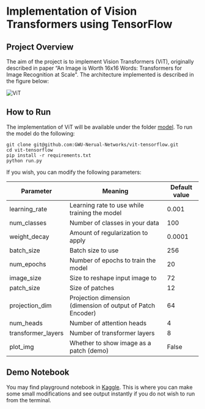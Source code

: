 # Implementation of Vision Transformers using TensorFlow

## Project Overview
The aim of the project is to implement Vision Transformers (ViT), originally described in paper “An Image is Worth 16x16 Words: Transformers for Image Recognition at Scale". The architecture implemented is described in the figure below:

![ViT](https://production-media.paperswithcode.com/methods/Screen_Shot_2021-01-26_at_9.43.31_PM_uI4jjMq.png)

## How to Run

The implementation of ViT will be available under the folder [model](https://github.com/GWU-Nerual-Networks/vit-tensorflow/tree/main/model). To run the model do the following:

```console
git clone git@github.com:GWU-Nerual-Networks/vit-tensorflow.git
cd vit-tensorflow
pip install -r requirements.txt
python run.py
```

If you wish, you can modify the following parameters:

| Parameter      | Meaning       | Default value       |
| -------------- | ------------- | ------------- |
| learning_rate  | Learning rate to use while training the model  | 0.001 |
| num_classes  | Number of classes in your data  | 100 |
| weight_decay  | Amount of regularization to apply  | 0.0001 |
| batch_size  | Batch size to use | 256 |
| num_epochs  | Number of epochs to train the model | 20 |
| image_size  | Size to reshape input image to | 72 |
| patch_size  | Size of patches | 12 |
| projection_dim  | Projection dimension (dimension of output of Patch Encoder) | 64 |
| num_heads  | Number of attention heads | 4 |
| transformer_layers  | Number of transformer layers | 8 |
| plot_img  | Whether to show image as a patch (demo) | False |

## Demo Notebook

You may find playground notebook in [Kaggle](https://www.kaggle.com/fidanmusazade/vision-transformers-tf/notebook). This is where you can make some small modifications and see output instantly if you do not wish to run from the terminal.
